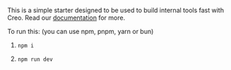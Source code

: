 This is a simple starter designed to be used to build internal tools fast with Creo. Read our [documentation](https://docs.trycreo.com) for more.

To run this: (you can use npm, pnpm, yarn or bun)

1. `npm i`

2. `npm run dev`
